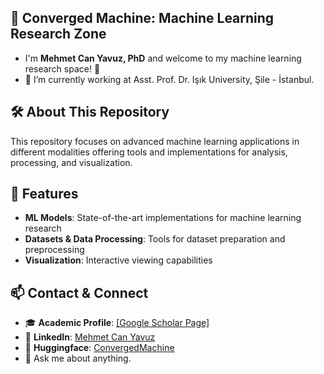 ## 🔬 Converged Machine: Machine Learning Research Zone
- I'm **Mehmet Can Yavuz, PhD** and welcome to my machine learning research space! 🎯
- 🔭 I’m currently working at Asst. Prof. Dr. Işık University, Şile - İstanbul.

## 🛠️ About This Repository

This repository focuses on advanced machine learning applications in different modalities offering tools and implementations for analysis, processing, and visualization.

## 🚀 Features

- **ML Models**: State-of-the-art implementations for machine learning research
- **Datasets & Data Processing**: Tools for dataset preparation and preprocessing
- **Visualization**: Interactive viewing capabilities

## 📫 Contact & Connect

- 🎓 **Academic Profile**: [[Google Scholar Page]](https://scholar.google.com/citations?user=LbWQgRsAAAAJ)
- 🔗 **LinkedIn**: [Mehmet Can Yavuz](https://www.linkedin.com/in/mcanyavuz/)
- 🎯 **Huggingface**: [ConvergedMachine](https://huggingface.co/convergedmachine)
- 💬 Ask me about anything.
  
